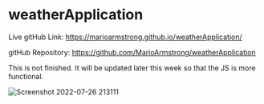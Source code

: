 # weatherApplication

Live gitHub Link: https://marioarmstrong.github.io/weatherApplication/

gitHub Repository: https://github.com/MarioArmstrong/weatherApplication

This is not finished. It will be updated later this week so that the JS is more functional.


![Screenshot 2022-07-26 213111](https://user-images.githubusercontent.com/89109707/181168649-a2781b0b-2662-4948-9a1c-a2975e256ab0.jpg)
